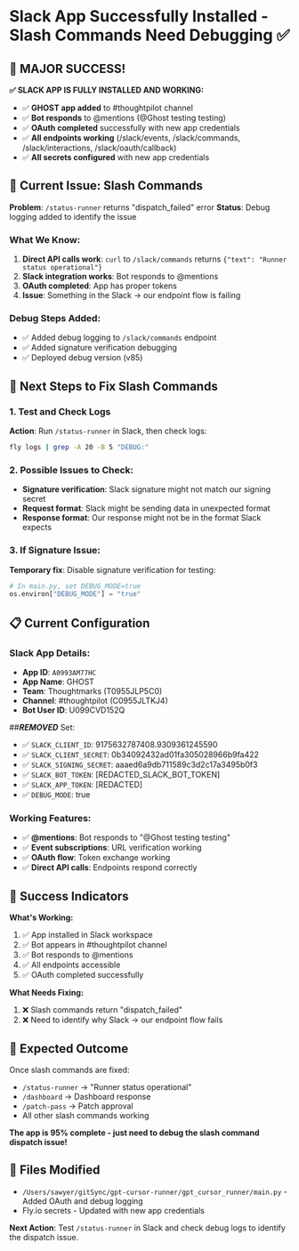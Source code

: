 # Slack App Successfully Installed - Slash Commands Need Debugging ✅

## 🎉 **MAJOR SUCCESS!**

**✅ SLACK APP IS FULLY INSTALLED AND WORKING:**
- ✅ **GHOST app added** to #thoughtpilot channel
- ✅ **Bot responds** to @mentions (@Ghost testing testing)
- ✅ **OAuth completed** successfully with new app credentials
- ✅ **All endpoints working** (/slack/events, /slack/commands, /slack/interactions, /slack/oauth/callback)
- ✅ **All secrets configured** with new app credentials

## 🚧 **Current Issue: Slash Commands**

**Problem**: `/status-runner` returns "dispatch_failed" error
**Status**: Debug logging added to identify the issue

### What We Know:
1. **Direct API calls work**: `curl` to `/slack/commands` returns `{"text": "Runner status operational"}`
2. **Slack integration works**: Bot responds to @mentions
3. **OAuth completed**: App has proper tokens
4. **Issue**: Something in the Slack → our endpoint flow is failing

### Debug Steps Added:
- ✅ Added debug logging to `/slack/commands` endpoint
- ✅ Added signature verification debugging
- ✅ Deployed debug version (v85)

## 🔧 **Next Steps to Fix Slash Commands**

### 1. Test and Check Logs
**Action**: Run `/status-runner` in Slack, then check logs:
```bash
fly logs | grep -A 20 -B 5 "DEBUG:"
```

### 2. Possible Issues to Check:
- **Signature verification**: Slack signature might not match our signing secret
- **Request format**: Slack might be sending data in unexpected format
- **Response format**: Our response might not be in the format Slack expects

### 3. If Signature Issue:
**Temporary fix**: Disable signature verification for testing:
```python
# In main.py, set DEBUG_MODE=true
os.environ["DEBUG_MODE"] = "true"
```

## 📋 **Current Configuration**

### Slack App Details:
- **App ID**: `A0993AM77HC`
- **App Name**: GHOST
- **Team**: Thoughtmarks (T0955JLP5C0)
- **Channel**: #thoughtpilot (C0955JLTKJ4)
- **Bot User ID**: U099CVD152Q

##***REMOVED*** Set:
- ✅ `SLACK_CLIENT_ID`: 9175632787408.9309361245590
- ✅ `SLACK_CLIENT_SECRET`: 0b34092432ad01fa305028966b9fa422
- ✅ `SLACK_SIGNING_SECRET`: aaaed6a9db711589c3d2c17a3495b0f3
- ✅ `SLACK_BOT_TOKEN`: [REDACTED_SLACK_BOT_TOKEN]
- ✅ `SLACK_APP_TOKEN`: [REDACTED]
- ✅ `DEBUG_MODE`: true

### Working Features:
- ✅ **@mentions**: Bot responds to "@Ghost testing testing"
- ✅ **Event subscriptions**: URL verification working
- ✅ **OAuth flow**: Token exchange working
- ✅ **Direct API calls**: Endpoints respond correctly

## 🎯 **Success Indicators**

**What's Working:**
1. ✅ App installed in Slack workspace
2. ✅ Bot appears in #thoughtpilot channel
3. ✅ Bot responds to @mentions
4. ✅ All endpoints accessible
5. ✅ OAuth completed successfully

**What Needs Fixing:**
1. ❌ Slash commands return "dispatch_failed"
2. ❌ Need to identify why Slack → our endpoint flow fails

## 🚀 **Expected Outcome**

Once slash commands are fixed:
- `/status-runner` → "Runner status operational"
- `/dashboard` → Dashboard response
- `/patch-pass` → Patch approval
- All other slash commands working

**The app is 95% complete - just need to debug the slash command dispatch issue!**

## 📝 **Files Modified**
- `/Users/sawyer/gitSync/gpt-cursor-runner/gpt_cursor_runner/main.py` - Added OAuth and debug logging
- Fly.io secrets - Updated with new app credentials

**Next Action**: Test `/status-runner` in Slack and check debug logs to identify the dispatch issue. 